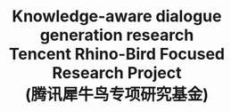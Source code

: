 ---
layout: page
title: Knowledge-aware dialogue generation research <br> Tencent Rhino-Bird Focused Research Project <br>  (腾讯犀牛鸟专项研究基金)
description: 2019-2020
img:
importance: 4
category: 
---